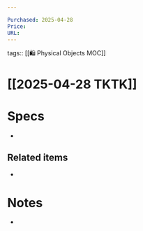 ```yaml
---

Purchased: 2025-04-28
Price: 
URL:
---
```

tags:: [[🛍️ Physical Objects MOC]] 

# [[2025-04-28 TKTK]]

# Specs
- 

## Related items
- 
# Notes
 - 